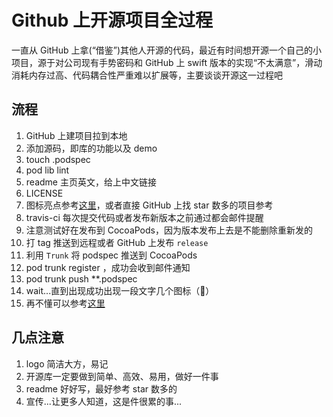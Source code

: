 # Github 上开源项目全过程

一直从 GitHub 上拿(“借鉴”)其他人开源的代码，最近有时间想开源一个自己的小项目，源于对公司现有手势密码和 GitHub 上 swift 版本的实现“不太满意”，滑动消耗内存过高、代码耦合性严重难以扩展等，主要谈谈开源这一过程吧

## 流程

1. GitHub 上建项目拉到本地
2. 添加源码，即库的功能以及 demo
3. touch .podspec
4. pod lib lint
5. readme 主页英文，给上中文链接
6. LICENSE
7. 图标亮点参考[这里](https://juejin.im/entry/5907fa59570c3500582d326c)，或者直接 GitHub 上找 star 数多的项目参考
8. travis-ci 每次提交代码或者发布新版本之前通过都会邮件提醒
9. 注意测试好在发布到 CocoaPods，因为版本发布上去是不能删除重新发的
10. 打 tag 推送到远程或者 GitHub 上发布 `release`
11. 利用 `Trunk` 将 podspec 推送到 CocoaPods
12. pod trunk register <your email>，成功会收到邮件通知
13. pod trunk push **.podspec
14. wait...直到出现成功出现一段文字几个图标（🍺）
15. 再不懂可以参考[这里](http://swift.gg/2016/12/15/cocoapods-making-guide/)

## 几点注意

1. logo 简洁大方，易记
2. 开源库一定要做到简单、高效、易用，做好一件事
3. readme 好好写，最好参考 star 数多的
4. 宣传...让更多人知道，这是件很累的事...

